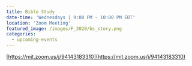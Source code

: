 ```yaml
---
title: Bible Study
date-time: 'Wednesdays | 9:00 PM - 10:00 PM EDT'
location: 'Zoom Meeting'
featured_image: /images/F_2020/bs_story.png
categories:
  - upcoming-events
---
```


[https://mit.zoom.us/j/94143183310](https://mit.zoom.us/j/94143183310)